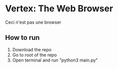 # Vertex: The Web Browser
Ceci n'est pas une browser


## How to run

1. Download the repo
2. Go to root of the repo
3. Open terminal and run "python3 main.py"

